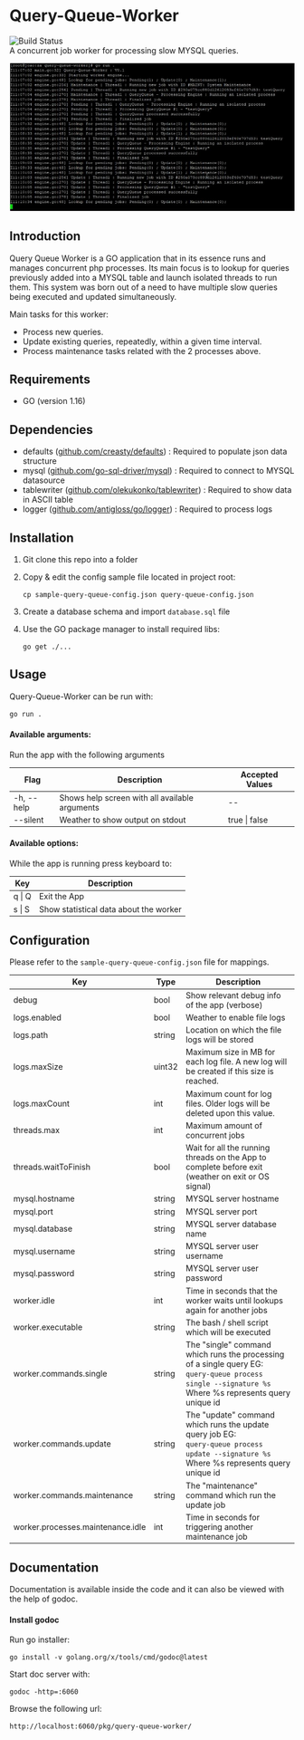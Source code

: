 # Query-Queue-Worker

![Build Status](https://badgen.net/badge/version/1.0/blue)</br>
 A concurrent job worker for processing slow MYSQL queries.

![](.\screen.JPG)

## Introduction

Query Queue Worker is a GO application that in its essence runs and manages concurrent php processes. Its main focus is to lookup for queries previously added into a MYSQL table and launch isolated threads to run them.
This system was born out of a need to have multiple slow queries being executed and updated simultaneously.

Main tasks for this worker:

- Process new queries.
- Update existing queries, repeatedly, within a given time interval.
- Process maintenance tasks related with the 2 processes above.

## Requirements

- GO (version 1.16)

## Dependencies

- defaults ([github.com/creasty/defaults](https://github.com/creasty/defaults)) : Required to populate json data structure
- mysql ([github.com/go-sql-driver/mysql](https://github.com/go-sql-driver/mysql)) : Required to connect to MYSQL datasource
- tablewriter ([github.com/olekukonko/tablewriter](https://github.com/olekukonko/tablewriter)) : Required to show data in ASCII table
- logger ([github.com/antigloss/go/logger](https://github.com/antigloss/go/logger)) : Required to process logs

## Installation

1. Git clone this repo into a folder

2. Copy & edit the config sample file located in project root:

   ```
   cp sample-query-queue-config.json query-queue-config.json
   ```

3. Create a database schema and import `database.sql` file

4. Use the GO package manager to install required libs:

   ```
   go get ./...
   ```

## Usage

Query-Queue-Worker can be run with:

```sh
go run .
```

#### Available arguments:

Run the app with the following arguments

| Flag       | Description                                    | Accepted Values |
| ---------- | ---------------------------------------------- | --------------- |
| -h, --help | Shows help screen with all available arguments | --              |
| --silent   | Weather to show output on stdout               | true \| false   |

#### Available options:

While the app is running press keyboard to:

| Key    | Description                            |
| ------ | -------------------------------------- |
| q \| Q | Exit the App                           |
| s \| S | Show statistical data about the worker |

## Configuration

Please refer to the `sample-query-queue-config.json` file for mappings.

| Key                               | Type   | Description                                                  |
| --------------------------------- | ------ | ------------------------------------------------------------ |
| debug                             | bool   | Show relevant debug info of the app (verbose)                |
| logs.enabled                      | bool   | Weather to enable file logs                                  |
| logs.path                         | string | Location on which the file logs will be stored               |
| logs.maxSize                      | uint32 | Maximum size in MB for each log file. A new log will be created if this size is reached. |
| logs.maxCount                     | int    | Maximum count for log files. Older logs will be deleted upon this value. |
| threads.max                       | int    | Maximum amount of concurrent jobs                            |
| threads.waitToFinish              | bool   | Wait for all the running threads on the App to complete before exit (weather on exit or OS signal) |
| mysql.hostname                    | string | MYSQL server hostname                                        |
| mysql.port                        | string | MYSQL server port                                            |
| mysql.database                    | string | MYSQL server database name                                   |
| mysql.username                    | string | MYSQL server user username                                   |
| mysql.password                    | string | MYSQL server user password                                   |
| worker.idle                       | int    | Time in seconds that the worker waits until lookups again for another jobs |
| worker.executable                 | string | The bash / shell script which will be executed               |
| worker.commands.single            | string | The "single" command which runs the processing of a single query EG:<br />`query-queue process single --signature %s`<br />Where %s represents query unique id |
| worker.commands.update            | string | The "update" command which runs the update query job EG:<br />`query-queue process update --signature %s`<br />Where %s represents query unique id |
| worker.commands.maintenance       | string | The "maintenance" command which run the update job           |
| worker.processes.maintenance.idle | int    | Time in seconds for triggering another maintenance job       |

## Documentation
Documentation is available inside the code and it can also be viewed with the help of godoc.

#### Install godoc

Run go installer:

```
go install -v golang.org/x/tools/cmd/godoc@latest
```

Start doc server with:

```
godoc -http=:6060
```

Browse the following url:

```
http://localhost:6060/pkg/query-queue-worker/
```

